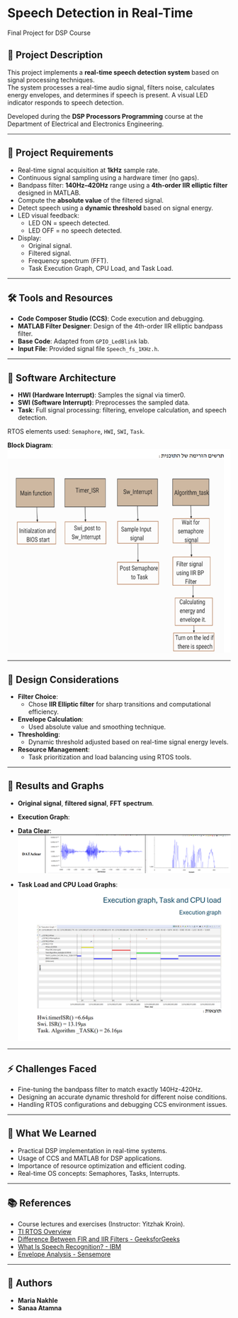 # Speech Detection in Real-Time  
Final Project for DSP Course  

## 📜 Project Description

This project implements a **real-time speech detection system** based on signal processing techniques.  
The system processes a real-time audio signal, filters noise, calculates energy envelopes, and determines if speech is present. A visual LED indicator responds to speech detection.

Developed during the **DSP Processors Programming** course at the Department of Electrical and Electronics Engineering.

---

## 🎯 Project Requirements

- Real-time signal acquisition at **1kHz** sample rate.
- Continuous signal sampling using a hardware timer (no gaps).
- Bandpass filter: **140Hz–420Hz** range using a **4th-order IIR elliptic filter** designed in MATLAB.
- Compute the **absolute value** of the filtered signal.
- Detect speech using a **dynamic threshold** based on signal energy.
- LED visual feedback:
  - LED ON = speech detected.
  - LED OFF = no speech detected.
- Display:
  - Original signal.
  - Filtered signal.
  - Frequency spectrum (FFT).
  - Task Execution Graph, CPU Load, and Task Load.

---

## 🛠 Tools and Resources

- **Code Composer Studio (CCS)**: Code execution and debugging.
- **MATLAB Filter Designer**: Design of the 4th-order IIR elliptic bandpass filter.
- **Base Code**: Adapted from `GPIO_LedBlink` lab.
- **Input File**: Provided signal file `Speech_fs_1KHz.h`.

---

## 🧩 Software Architecture

- **HWI (Hardware Interrupt)**: Samples the signal via timer0.
- **SWI (Software Interrupt)**: Preprocesses the sampled data.
- **Task**: Full signal processing: filtering, envelope calculation, and speech detection.

RTOS elements used: `Semaphore`, `HWI`, `SWI`, `Task`.

**Block Diagram**:  
![Block Diagram](assets/block_diagram.png)

---

## 🧠 Design Considerations

- **Filter Choice**:
  - Chose **IIR Elliptic filter** for sharp transitions and computational efficiency.
- **Envelope Calculation**:
  - Used absolute value and smoothing technique.
- **Thresholding**:
  - Dynamic threshold adjusted based on real-time signal energy levels.
- **Resource Management**:
  - Task prioritization and load balancing using RTOS tools.

---

## 🏃 Results and Graphs

- **Original signal**, **filtered signal**, **FFT spectrum**.
- **Execution Graph**:

- **Data Clear**:
![Data clear:](assets/Data_clear.png)
- **Task Load and CPU Load Graphs**:
![Task Load and Cpu Load:](assets/task_load_and_cpu_load.png)

---

## ⚡ Challenges Faced

- Fine-tuning the bandpass filter to match exactly 140Hz-420Hz.
- Designing an accurate dynamic threshold for different noise conditions.
- Handling RTOS configurations and debugging CCS environment issues.

---

## 🧠 What We Learned

- Practical DSP implementation in real-time systems.
- Usage of CCS and MATLAB for DSP applications.
- Importance of resource optimization and efficient coding.
- Real-time OS concepts: Semaphores, Tasks, Interrupts.

---

## 📚 References

- Course lectures and exercises (Instructor: Yitzhak Kroin).
- [TI RTOS Overview](https://software-dl.ti.com/lprf/simplelink_cc13x0_sdk/1_30_00_06/exports/docs/ti154stack/ti154stack-sdg/ti154stack-sdg/tirtos/rtos-overview.html)
- [Difference Between FIR and IIR Filters - GeeksforGeeks](https://www.geeksforgeeks.org/difference-between-fir-filter-and-iir-filter/)
- [What Is Speech Recognition? - IBM](https://www.ibm.com/think/topics/speech-recognition)
- [Envelope Analysis - Sensemore](https://sensemore.io/envelope-analysis/)

---

## 👥 Authors

- **Maria Nakhle**
- **Sanaa Atamna**


